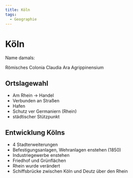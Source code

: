 ```yaml
---
title: Köln
tags:
  - Geographie
---
```

# Köln

Name damals:

Römisches Colonia Claudia Ara Agrippinensium

## Ortslagewahl

- Am Rhein → Handel
- Verbunden an Straßen
- Hafen
- Schutz ver Germaniern (Rhein)
- städtischer Stützpunkt

## Entwicklung Kölns

- 4 Stadterweiterungen
- Befestigungsanlagen, Wehranlagen enstehen (1850)
- Industriegewerbe enstehen
- Friedhof und Grünflächen
- Rhein wurde verändert
- Schiffsbrücke zwischen Köln und Deutz über den Rhein
